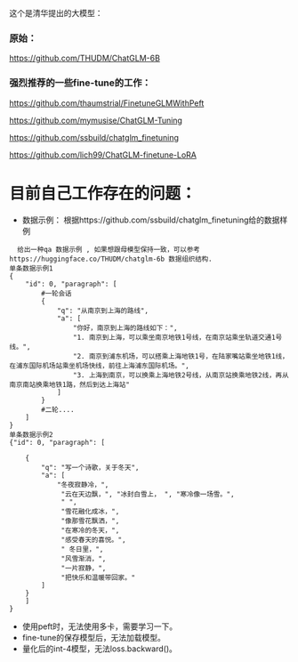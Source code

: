 这个是清华提出的大模型：

### 原始：
https://github.com/THUDM/ChatGLM-6B

### 强烈推荐的一些fine-tune的工作：

https://github.com/thaumstrial/FinetuneGLMWithPeft

https://github.com/mymusise/ChatGLM-Tuning

https://github.com/ssbuild/chatglm_finetuning

https://github.com/lich99/ChatGLM-finetune-LoRA

# 目前自己工作存在的问题：
- 数据示例：
  根据https://github.com/ssbuild/chatglm_finetuning给的数据样例
```
  给出一种qa 数据示例 , 如果想跟母模型保持一致，可以参考https://huggingface.co/THUDM/chatglm-6b 数据组织结构.
单条数据示例1
{
    "id": 0, "paragraph": [
        #一轮会话
        {
            "q": "从南京到上海的路线",
            "a": [
                "你好，南京到上海的路线如下：",
                "1. 南京到上海，可以乘坐南京地铁1号线，在南京站乘坐轨道交通1号线。",
                "2. 南京到浦东机场，可以搭乘上海地铁1号，在陆家嘴站乘坐地铁1线，在浦东国际机场站乘坐机场快线，前往上海浦东国际机场。",
                "3. 上海到南京，可以换乘上海地铁2号线，从南京站换乘地铁2线，再从南京南站换乘地铁1路，然后到达上海站"
            ]
        }
        #二轮....
    ]
}
单条数据示例2
{"id": 0, "paragraph": [

    {
        "q": "写一个诗歌，关于冬天",
        "a": [
            "冬夜寂静冷，",
             "云在天边飘，", "冰封白雪上， ", "寒冷像一场雪。",
             " ",
             "雪花融化成冰，",
             "像那雪花飘洒，",
             "在寒冷的冬天，",
             "感受春天的喜悦。",
             " 冬日里，",
             "风雪渐消，",
             "一片寂静，",
             "把快乐和温暖带回家。"
        ]
    }
    ]
}
```

- 使用peft时，无法使用多卡，需要学习一下。
- fine-tune的保存模型后，无法加载模型。
- 量化后的int-4模型，无法loss.backward()。
